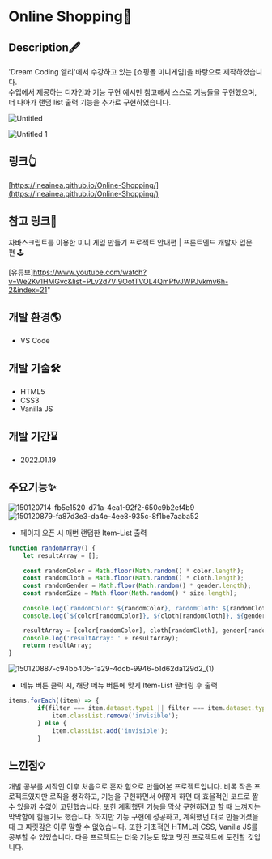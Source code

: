 # Online Shopping🛒

## **Description🖋**

'Dream Coding 엘리'에서 수강하고 있는 [쇼핑몰 미니게임]을 바탕으로 제작하였습니다.<br>
수업에서 제공하는 디자인과 기능 구현 예시만 참고해서 스스로 기능들을 구현했으며,<br> 더 나아가 랜덤 list 출력 기능을 추가로 구현하였습니다.

![Untitled](https://user-images.githubusercontent.com/58885393/151359165-0c3f9a7f-2e45-4079-80a5-9c9ad3a50fca.png)

![Untitled 1](https://user-images.githubusercontent.com/58885393/151359198-68c4ec3e-8738-418c-9ee9-58dfca9a6a9b.png)

## **링크👆**

[https://ineainea.github.io/Online-Shopping/](https://ineainea.github.io/Online-Shopping/)

## **참고 링크📃**

자바스크립트를 이용한 미니 게임 만들기 프로젝트 안내편 | 프론트엔드 개발자 입문편 🕹

[유튜브]https://www.youtube.com/watch?v=We2Kv1HMGvc&list=PLv2d7VI9OotTVOL4QmPfvJWPJvkmv6h-2&index=21"

## **개발 환경🌎**

- VS Code

## **개발 기술🛠**

- HTML5
- CSS3
- Vanilla JS

## **개발 기간⌛**

- 2022.01.19

## **주요기능✨**

![150120714-fb5e1520-d71a-4ea1-92f2-650c9b2ef4b9](https://user-images.githubusercontent.com/58885393/151359278-c320541c-0138-47f9-9ddb-833ee97d985e.gif)
![150120879-fa87d3e3-da4e-4ee8-935c-8f1be7aaba52](https://user-images.githubusercontent.com/58885393/151359327-f88664b5-c554-4944-a66b-d5796a53dcae.gif)

* 페이지 오픈 시 매번 랜덤한 Item-List 출력

```jsx
function randomArray() {
    let resultArray = [];
    
    const randomColor = Math.floor(Math.random() * color.length);
    const randomCloth = Math.floor(Math.random() * cloth.length);
    const randomGender = Math.floor(Math.random() * gender.length);
    const randomSize = Math.floor(Math.random() * size.length);
    
    console.log(`randomColor: ${randomColor}, randomCloth: ${randomCloth}, randomGender: ${randomGender}, randomSize: ${randomSize}`);
    console.log(`${color[randomColor]}, ${cloth[randomCloth]}, ${gender[randomGender]}, ${size[randomSize]}`);

    resultArray = [color[randomColor], cloth[randomCloth], gender[randomGender], size[randomSize]];
    console.log('resultArray: ' + resultArray);
    return resultArray;
}
```
![150120887-c94bb405-1a29-4dcb-9946-b1d62da129d2_(1)](https://user-images.githubusercontent.com/58885393/151359388-822bf01b-ff4c-4286-8c5b-fcc2fa8ce034.gif)

* 메뉴 버튼 클릭 시, 해당 메뉴 버튼에 맞게 Item-List 필터링 후 출력

```jsx
items.forEach((item) => {
        if(filter === item.dataset.type1 || filter === item.dataset.type2) {
            item.classList.remove('invisible');
        } else {
            item.classList.add('invisible');
        }
```

## **느낀점💡**

개발 공부를 시작인 이후 처음으로 혼자 힘으로 만들어본 프로젝트입니다.
비록 작은 프로젝트였지만 로직을 생각하고, 기능을 구현하면서 어떻게 하면 더 효율적인 코드로 짤 수 있을까 수없이 고민했습니다.
또한 계획했던 기능을 막상 구현하려고 할 때 느껴지는 막막함에 힘들기도 했습니다.
하지만 기능 구현에 성공하고, 계획했던 대로 만들어졌을 때 그 짜릿감은 이루 말할 수 없었습니다.
또한 기초적인 HTML과 CSS, Vanilla JS를 공부할 수 있었습니다.
다음 프로젝트는 더욱 기능도 많고 멋진 프로젝트에 도전할 것입니다.
